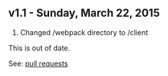 v1.1 - Sunday, March 22, 2015
------------------------------
1. Changed /webpack directory to /client


This is out of date.

See: [pull requests](https://github.com/justin808/react-webpack-rails-tutorial/pulls?utf8=%E2%9C%93&q=is%3Apr)
